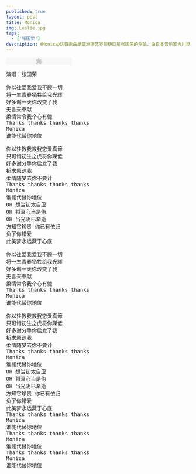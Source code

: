 ```yaml
---
published: true
layout: post
title: Monica
img: Leslie.jpg
tags: 
  - ['张国荣']
description: 《Monica》这首歌曲是亚洲演艺界顶级巨星张国荣的作品，由日本音乐家吉川晃司作曲，香港乐坛著名填词人黎彼得作词，收录于1984年1月1日发行的粤语专辑《Leslie》中。这首歌遣词用字造句语法较新，意象也多些现代感觉。《Monica》一曲发行，唱片《Leslie》香港本地销量一举突破四白金，这首歌也奠定了张国荣歌坛巨星的地位；此曲打破香港乐坛以往抒情风格，以充满青春激情的演绎为歌曲添上异彩，开创快歌劲舞热潮，成为香港流行音乐史上具有里程碑意义的作品，在业界和公众中都影响深远。
---
```


<p><embed src="http://sablogbae.cdn.duapp.com/mp3/dewplayer.swf?mp3=http://bcs.kooker.jp/sablog/2014/03/14/86ab45290afc51453466814301544c83.mp3&autostart=0&autoreplay=1&volume=90" type="application/x-shockwave-flash" width="180" height="20" quality="high" /></p>

<pre>
演唱：张国荣
 
你以往爱我爱我不顾一切
将一生青春牺牲给我光辉
好多谢一天你改变了我
无言来奉献
柔情常令我个心有愧
Thanks thanks thanks thanks
Monica
谁能代替你地位
 
你以往教我教我恋爱真谛
只可惜初生之虎将你睇低
好多谢分手你启发了我
祈求原谅我
柔情随梦去你不要计
Thanks thanks thanks thanks
Monica
谁能代替你地位
OH 想当初太自卫
OH 将真心当是伪
OH 当光阴已渐逝
方知它珍贵 你已有依归
负了你错爱
此美梦永远藏于心底

你以往爱我爱我不顾一切
将一生青春牺牲给我光辉
好多谢一天你改变了我
无言来奉献
柔情常令我个心有愧
Thanks thanks thanks thanks
Monica
谁能代替你地位

你以往教我教我恋爱真谛
只可惜初生之虎将你睇低
好多谢分手你启发了我
祈求原谅我
柔情随梦去你不要计
Thanks thanks thanks thanks
Monica
谁能代替你地位
OH 想当初太自卫
OH 将真心当是伪
OH 当光阴已渐逝
方知它珍贵 你已有依归
负了你错爱
此美梦永远藏于心底
Thanks thanks thanks thanks
Monica
谁能代替你地位
Thanks thanks thanks thanks
Monica
谁能代替你地位
Thanks thanks thanks thanks
Monica
谁能代替你地位
</pre>
